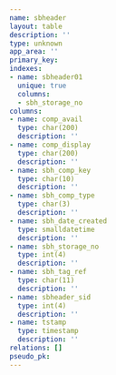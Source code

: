 ```yaml
---
name: sbheader
layout: table
description: ''
type: unknown
app_area: ''
primary_key: 
indexes:
- name: sbheader01
  unique: true
  columns:
  - sbh_storage_no
columns:
- name: comp_avail
  type: char(200)
  description: ''
- name: comp_display
  type: char(200)
  description: ''
- name: sbh_comp_key
  type: char(10)
  description: ''
- name: sbh_comp_type
  type: char(3)
  description: ''
- name: sbh_date_created
  type: smalldatetime
  description: ''
- name: sbh_storage_no
  type: int(4)
  description: ''
- name: sbh_tag_ref
  type: char(11)
  description: ''
- name: sbheader_sid
  type: int(4)
  description: ''
- name: tstamp
  type: timestamp
  description: ''
relations: []
pseudo_pk: 
---
```



